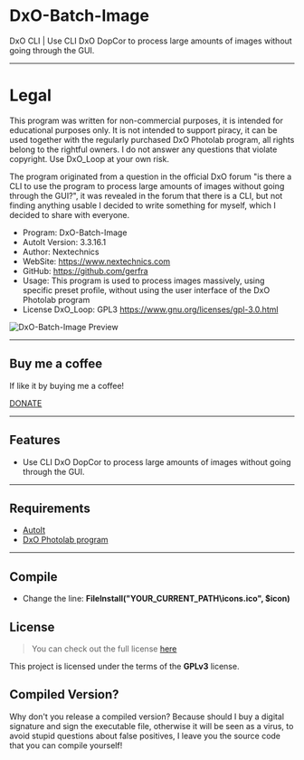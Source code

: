 # DxO-Batch-Image
DxO CLI | Use CLI DxO DopCor to process large amounts of images without going through the GUI.

---
# Legal
This program was written for non-commercial purposes, it is intended for educational purposes only.
It is not intended to support piracy, it can be used together with the regularly purchased DxO Photolab program,
all rights belong to the rightful owners. I do not answer any questions that violate copyright.
Use DxO_Loop at your own risk.

The program originated from a question in the official DxO forum
"is there a CLI to use the program to process large amounts of images without going through the GUI?",
it was revealed in the forum that there is a CLI,  but not finding anything usable I decided to write
something for myself, which I decided to share with everyone.



- Program:					DxO-Batch-Image
- AutoIt Version: 			3.3.16.1
- Author:         			Nextechnics
- WebSite:		 		https://www.nextechnics.com
- GitHub:		 		https://github.com/gerfra
- Usage: 		 		This program is used to process images massively, using specific preset profile, without using the user interface of the DxO Photolab program
- License DxO_Loop: 			GPL3 https://www.gnu.org/licenses/gpl-3.0.html


![DxO-Batch-Image Preview](https://i.imgur.com/5OwxY0R.jpg)

---
## Buy me a coffee

If like it by buying me a coffee!

<a href="https://www.paypal.com/paypalme/nextechnics/5" target="_blank">
DONATE</a>

---

## Features
- Use CLI DxO DopCor to process large amounts of images without going through the GUI.

---

## Requirements
-  <a href="https://www.autoitscript.com/site/">AutoIt</a>
-  <a href="https://www.dxo.com/">DxO Photolab program</a>

---

## Compile

- Change the line: <b>FileInstall("YOUR_CURRENT_PATH\icons.ico", $icon)</b>

## License
>You can check out the full license [here](https://www.gnu.org/licenses/gpl-3.0.html)

This project is licensed under the terms of the **GPLv3** license.

## Compiled Version?
Why don't you release a compiled version? Because should I buy a digital signature and sign the executable file, otherwise it will be seen as a virus, to avoid stupid questions about false positives, I leave you the source code that you can compile yourself!
